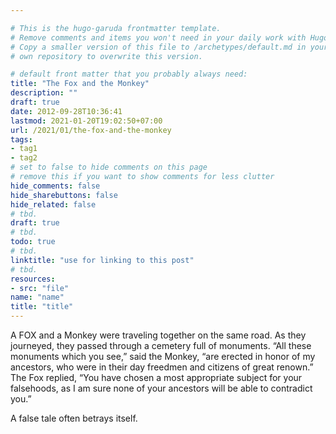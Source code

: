 ```yaml
---

# This is the hugo-garuda frontmatter template.
# Remove comments and items you won't need in your daily work with Hugo.
# Copy a smaller version of this file to /archetypes/default.md in your
# own repository to overwrite this version.

# default front matter that you probably always need:
title: "The Fox and the Monkey"
description: ""
draft: true
date: 2012-09-28T10:36:41
lastmod: 2021-01-20T19:02:50+07:00
url: /2021/01/the-fox-and-the-monkey
tags:
- tag1
- tag2
# set to false to hide comments on this page
# remove this if you want to show comments for less clutter
hide_comments: false
hide_sharebuttons: false
hide_related: false
# tbd.
draft: true
# tbd.
todo: true
# tbd.
linktitle: "use for linking to this post"
# tbd.
resources:
- src: "file"
name: "name"
title: "title"
---
```



A FOX and a Monkey were traveling together on the same road. As they journeyed, they passed through a cemetery full of monuments. “All these monuments which you see,” said the Monkey, “are erected in honor of my ancestors, who were in their day freedmen and citizens of great renown.” The Fox replied, “You have chosen a most appropriate subject for your falsehoods, as I am sure none of your ancestors will be able to contradict you.”

A false tale often betrays itself.


